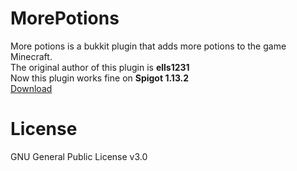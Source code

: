 MorePotions
===========

More potions is a bukkit plugin that adds more potions to the game Minecraft.<br>
The original author of this plugin is <B>ells1231</b><br>
Now this plugin works fine on <b>Spigot 1.13.2</b><br>
<a href="https://github.com/saletrak/MorePotions/releases/tag/1.9">Download</a>


License
==========
GNU General Public License v3.0

